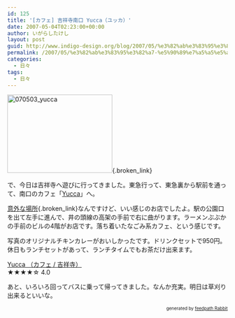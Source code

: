 ```yaml
---
id: 125
title: '[カフェ] 吉祥寺南口 Yucca（ユッカ）'
date: 2007-05-04T02:23:00+00:00
author: いがらしたけし
layout: post
guid: http://www.indigo-design.org/blog/2007/05/%e3%82%ab%e3%83%95%e3%82%a7-%e5%90%89%e7%a5%a5%e5%af%ba%e5%8d%97%e5%8f%a3-yucca%ef%bc%88%e3%83%a6%e3%83%83%e3%82%ab%ef%bc%89/
permalink: /2007/05/%e3%82%ab%e3%83%95%e3%82%a7-%e5%90%89%e7%a5%a5%e5%af%ba%e5%8d%97%e5%8f%a3-yucca%ef%bc%88%e3%83%a6%e3%83%83%e3%82%ab%ef%bc%89/
categories:
  - 日々
tags:
  - 日々
---
```

[<img src="http://art8.photozou.jp/pub/767/120767/photo/3132712.jpg" alt="070503_yucca" height="179" width="240" />](http://photozou.jp/photo/show/120767/3132712){.broken_link}

で、今日は吉祥寺へ遊びに行ってきました。東急行って、東急裏から駅前を通って、南口のカフェ「[Yucca](http://www.cafeyucca.com/)」へ。

[意外な場所](http://r.tabelog.com/tokyo/rstdtlmobile/13029776/){.broken_link}なんですけど、いい感じのお店でしたよ。駅の公園口を出て左手に進んで、井の頭線の高架の手前で右に曲がります。ラーメンぶぶかの手前のビルの4階がお店です。落ち着いたなごみ系カフェ、という感じです。

写真のオリジナルチキンカレーがおいしかったです。ドリンクセットで950円。休日もランチセットがあって、ランチタイムでもお茶だけ出来ます。

<div class="tabelog">
  <a href="http://r.tabelog.com/tokyo/rstdtl/13029776/" rel="tabelog-13029776-4.0" class="broken_link">Yucca （カフェ / 吉祥寺）</a><br /><span>★★★★</span><span>☆</span> 4.0
</div>

あと、いろいろ回ってバスに乗って帰ってきました。なんか充実。明日は草刈り出来るといいな。

<div style="text-align: right;font-size: 10px">
  &nbsp;&nbsp;<span>generated by <a href="http://feedpath.jp" title="feedpath Rabbit" target="_blank">feedpath Rabbit</a></span>
</div>
